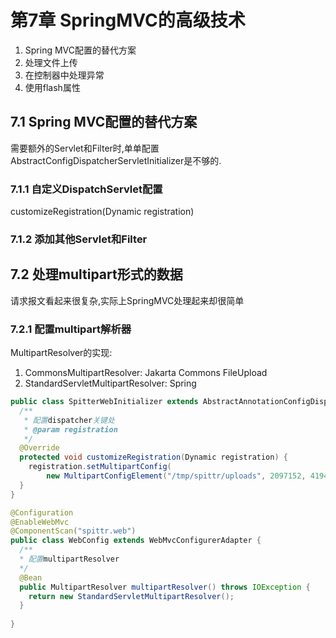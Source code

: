 # 第7章 SpringMVC的高级技术
1. Spring MVC配置的替代方案
2. 处理文件上传
3. 在控制器中处理异常
4. 使用flash属性

## 7.1 Spring MVC配置的替代方案
需要额外的Servlet和Filter时,单单配置AbstractConfigDispatcherServletInitializer是不够的.  
### 7.1.1 自定义DispatchServlet配置
customizeRegistration(Dynamic registration)

### 7.1.2 添加其他Servlet和Filter

## 7.2 处理multipart形式的数据
请求报文看起来很复杂,实际上SpringMVC处理起来却很简单
### 7.2.1 配置multipart解析器
MultipartResolver的实现:
1. CommonsMultipartResolver: Jakarta Commons FileUpload
2. StandardServletMultipartResolver: Spring
```java
public class SpitterWebInitializer extends AbstractAnnotationConfigDispatcherServletInitializer {
  /**
   * 配置dispatcher关键处
   * @param registration
   */
  @Override
  protected void customizeRegistration(Dynamic registration) {
    registration.setMultipartConfig(
        new MultipartConfigElement("/tmp/spittr/uploads", 2097152, 4194304, 0));
  }
}

@Configuration
@EnableWebMvc
@ComponentScan("spittr.web")
public class WebConfig extends WebMvcConfigurerAdapter {
  /**
  * 配置multipartResolver
  */
  @Bean
  public MultipartResolver multipartResolver() throws IOException {
    return new StandardServletMultipartResolver();
  }
  
}
```
